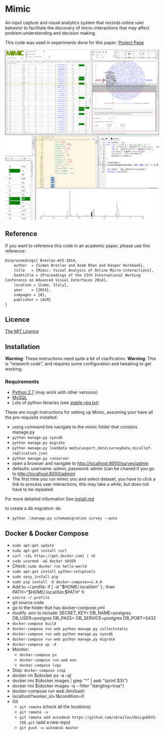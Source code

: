 # Mimic

An input capture and visual analytics system that records online user behavior to facilitate the discovery of micro-interactions that may affect problem understanding and decision making.

This code was used in experiments done for this paper: [Project Page](http://autodeskresearch.com/publications/mimic)

![screenshot](web/docs/screenshot.png)
![screenshot2](web/docs/screenshot2.png)

## Reference

If you want to reference this code in an academic paper, please use this reference:
	
	@inproceedings{ Breslav-AVI-2014,
		author  = {Simon Breslav and Azam Khan and Kasper Hornbaek},
		title   = {Mimic: Visual Analysis of Online Micro-interactions},
		booktitle = {Proceedings of the 13th International Working Conference on Advanced Visual Interfaces 2014},
		location = {Como, Italy},
		year    = {2014},
		numpages = {8},
		publisher = {ACM}
	}

## Licence

[The MIT Licence](https://github.com/sbreslav/mimic/blob/master/LICENSE)

## Installation
**Warning**: These instructions need quite a bit of clarification.
**Warning**: This is "research code", and requires some configuration and tweaking to get working.

### Requirements

* [Python 2.7](https://www.python.org/download/releases/2.7.6) (may work with other versions) 
* [MySQL](http://dev.mysql.com/downloads/mysql/)
* Lots of python libraries (see [stable-req.txt](https://github.com/sbreslav/mimic/blob/master/stable-req.txt))

These are rough instructions for setting up Mimic, assuming your have all the pre-requisits installed:
- using command line navigate to the mimic folder that contains manage.py
- ``python manage.py syncdb``
- ``python manage.py migrate``
- ``python manage.py loaddata media\export_data\surveyData_micallef-replication.json``
- ``python manage.py runserver``
- open a browser and navigate to [http://localhost:8000/survey/admin](http://localhost:8000/survey/admin)
- defaults: username: admin, password: admin (can be chaned if you go to [http://localhost:8000/admin](http://localhost:8000/admin))
- The first time you run mimic you and select dataset, you have to click a link to process user interactions, this may take a while, but does not have to be repeated.


For more detailed information See [install.md](https://github.com/sbreslav/mimic/blob/master/install.md)

to create a db migration: do
- ``python .\manage.py schemamigration survey --auto``

## Docker & Docker Compose
* `sudo apt-get update`
* `sudo apt-get install curl`
* `curl -sSL https://get.docker.com/ | sh`
* `sudo usermod -aG docker $USER`
* Check: `sudo docker run hello-world`
* `sudo apt-get install python-setuptools`
* `sudo easy_install pip`
* `sudo pip install -U docker-compose==1.4.0`
* Add to ~/.profile:
  if [ -d "$HOME/.local/bin" ] ; then
  	PATH="$HOME/.local/bin:$PATH"
  fi
* `source ~/.profile`
* git source code
* go to the folder that has docker-compose.yml
* modify .env to include:
	SECRET_KEY=<key>
	DB_NAME=postgres
	DB_USER=postgres
	DB_PASS=<pass>
	DB_SERVICE=postgres
	DB_PORT=5432
* `docker-compose build`
* `docker-compose run web python manage.py collectstatic`
* `docker-compose run web python manage.py syncdb`
* `docker-compose run web python manage.py migrate`
* `docker-compose up -d`
* Monitor:
	* `docker-compose ps`
	* `docker-compose run web env`
	* `docker-compose logs`
* Stop: `docker-compose stop`
* docker rm $(docker ps -a -q)
* docker rmi $(docker images | grep "^<none>" | awk "{print $3}")
* docker rmi $(docker images -q --filter "dangling=true")
* docker-compose run web /bin/bash
* localhost?worker_id=1&condition=0
* Git
  * `git remote` (check all the locations)
  * `git remote -v`
  * `git remote add autodesk https://github.com/sbreslav/designDEVS-IDE.git` (add a new repo)
  * `git push -u autodesk master`

